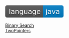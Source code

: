 ![language](https://github.com/jagadeeshkmanne/dsa/blob/master/resources/language-java-blue.svg?raw=true)

[Binary Search](/binarysearch)<br/>
[TwoPointers](/twoPointers)

